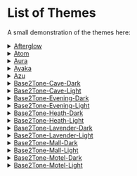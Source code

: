 # List of Themes

A small demonstration of the themes here:

<details>
<summary>
<a href="./Themes/Afterglow/credits.md">Afterglow</a>
</summary>

fetch : <br>
![fetch](./Themes/Afterglow/assets/fetch.png)

colortest : <br>
![fetch](./Themes/Afterglow/assets/colortest.png)

</details>



<details>
<summary>
<a href="./Themes/Atom/credits.md">Atom</a>
</summary>

fetch : <br>
![fetch](./Themes/Atom/assets/fetch.png)

colortest : <br>
![fetch](./Themes/Atom/assets/colortest.png)

</details>



<details>
<summary>
<a href="./Themes/Aura/credits.md">Aura</a>
</summary>

fetch : <br>
![fetch](./Themes/Aura/assets/fetch.png)

colortest : <br>
![fetch](./Themes/Aura/assets/colortest.png)

</details>



<details>
<summary>
<a href="./Themes/Ayaka/credits.md">Ayaka</a>
</summary>

fetch : <br>
![fetch](./Themes/Ayaka/assets/fetch.png)

colortest : <br>
![fetch](./Themes/Ayaka/assets/colortest.png)

</details>



<details>
<summary>
<a href="./Themes/Azu/credits.md">Azu</a>
</summary>

fetch : <br>
![fetch](./Themes/Azu/assets/fetch.png)

colortest : <br>
![fetch](./Themes/Azu/assets/colortest.png)

</details>



<details>
<summary>
<a href="./Themes/Base2Tone-Cave-Dark/credits.md">Base2Tone-Cave-Dark</a>
</summary>

fetch : <br>
![fetch](./Themes/Base2Tone-Cave-Dark/assets/fetch.png)

colortest : <br>
![fetch](./Themes/Base2Tone-Cave-Dark/assets/colortest.png)

</details>



<details>
<summary>
<a href="./Themes/Base2Tone-Cave-Light/credits.md">Base2Tone-Cave-Light</a>
</summary>

fetch : <br>
![fetch](./Themes/Base2Tone-Cave-Light/assets/fetch.png)

colortest : <br>
![fetch](./Themes/Base2Tone-Cave-Light/assets/colortest.png)

</details>



<details>
<summary>
<a href="./Themes/Base2Tone-Evening-Dark/credits.md">Base2Tone-Evening-Dark</a>
</summary>

fetch : <br>
![fetch](./Themes/Base2Tone-Evening-Dark/assets/fetch.png)

colortest : <br>
![fetch](./Themes/Base2Tone-Evening-Dark/assets/colortest.png)

</details>



<details>
<summary>
<a href="./Themes/Base2Tone-Evening-Light/credits.md">Base2Tone-Evening-Light</a>
</summary>

fetch : <br>
![fetch](./Themes/Base2Tone-Evening-Light/assets/fetch.png)

colortest : <br>
![fetch](./Themes/Base2Tone-Evening-Light/assets/colortest.png)

</details>



<details>
<summary>
<a href="./Themes/Base2Tone-Heath-Dark/credits.md">Base2Tone-Heath-Dark</a>
</summary>

fetch : <br>
![fetch](./Themes/Base2Tone-Heath-Dark/assets/fetch.png)

colortest : <br>
![fetch](./Themes/Base2Tone-Heath-Dark/assets/colortest.png)

</details>



<details>
<summary>
<a href="./Themes/Base2Tone-Heath-Light/credits.md">Base2Tone-Heath-Light</a>
</summary>

fetch : <br>
![fetch](./Themes/Base2Tone-Heath-Light/assets/fetch.png)

colortest : <br>
![fetch](./Themes/Base2Tone-Heath-Light/assets/colortest.png)

</details>



<details>
<summary>
<a href="./Themes/Base2Tone-Lavender-Dark/credits.md">Base2Tone-Lavender-Dark</a>
</summary>

fetch : <br>
![fetch](./Themes/Base2Tone-Lavender-Dark/assets/fetch.png)

colortest : <br>
![fetch](./Themes/Base2Tone-Lavender-Dark/assets/colortest.png)

</details>



<details>
<summary>
<a href="./Themes/Base2Tone-Lavender-Light/credits.md">Base2Tone-Lavender-Light</a>
</summary>

fetch : <br>
![fetch](./Themes/Base2Tone-Lavender-Light/assets/fetch.png)

colortest : <br>
![fetch](./Themes/Base2Tone-Lavender-Light/assets/colortest.png)

</details>



<details>
<summary>
<a href="./Themes/Base2Tone-Mall-Dark/credits.md">Base2Tone-Mall-Dark</a>
</summary>

fetch : <br>
![fetch](./Themes/Base2Tone-Mall-Dark/assets/fetch.png)

colortest : <br>
![fetch](./Themes/Base2Tone-Mall-Dark/assets/colortest.png)

</details>



<details>
<summary>
<a href="./Themes/Base2Tone-Mall-Light/credits.md">Base2Tone-Mall-Light</a>
</summary>

fetch : <br>
![fetch](./Themes/Base2Tone-Mall-Light/assets/fetch.png)

colortest : <br>
![fetch](./Themes/Base2Tone-Mall-Light/assets/colortest.png)

</details>



<details>
<summary>
<a href="./Themes/Base2Tone-Motel-Dark/credits.md">Base2Tone-Motel-Dark</a>
</summary>

fetch : <br>
![fetch](./Themes/Base2Tone-Motel-Dark/assets/fetch.png)

colortest : <br>
![fetch](./Themes/Base2Tone-Motel-Dark/assets/colortest.png)

</details>



<details>
<summary>
<a href="./Themes/Base2Tone-Motel-Light/credits.md">Base2Tone-Motel-Light</a>
</summary>

fetch : <br>
![fetch](./Themes/Base2Tone-Motel-Light/assets/fetch.png)

colortest : <br>
![fetch](./Themes/Base2Tone-Motel-Light/assets/colortest.png)

</details>